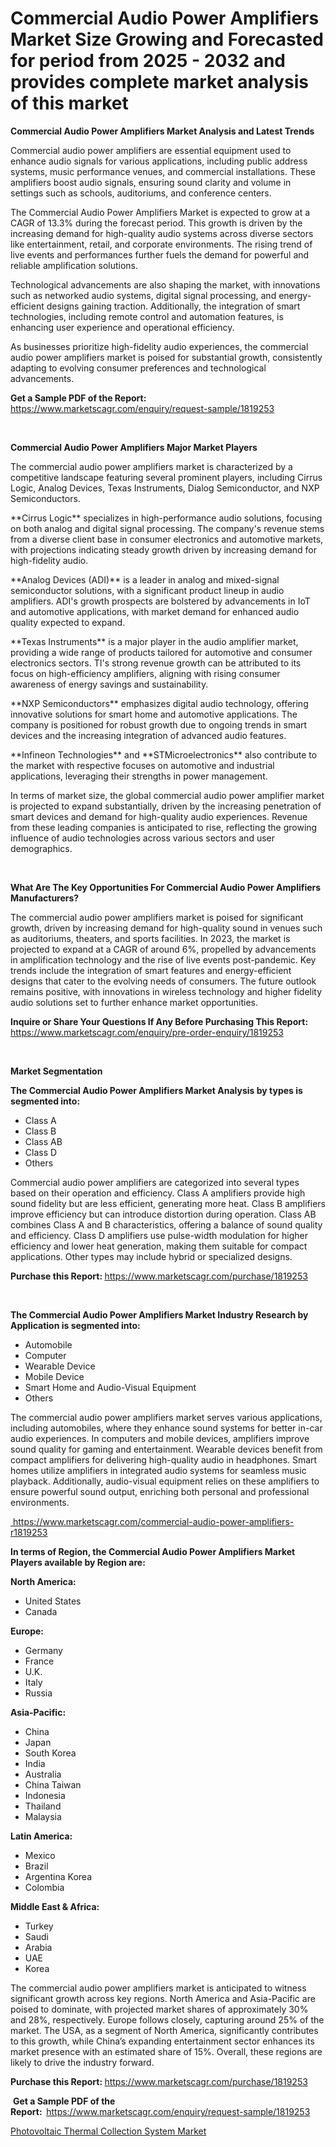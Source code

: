 <p><h1>Commercial Audio Power Amplifiers Market Size Growing and Forecasted for period from 2025 - 2032 and provides complete market analysis of this market</h1></p><p><strong>Commercial Audio Power Amplifiers Market Analysis and Latest Trends</strong></p>
<p><p>Commercial audio power amplifiers are essential equipment used to enhance audio signals for various applications, including public address systems, music performance venues, and commercial installations. These amplifiers boost audio signals, ensuring sound clarity and volume in settings such as schools, auditoriums, and conference centers.</p><p>The Commercial Audio Power Amplifiers Market is expected to grow at a CAGR of 13.3% during the forecast period. This growth is driven by the increasing demand for high-quality audio systems across diverse sectors like entertainment, retail, and corporate environments. The rising trend of live events and performances further fuels the demand for powerful and reliable amplification solutions. </p><p>Technological advancements are also shaping the market, with innovations such as networked audio systems, digital signal processing, and energy-efficient designs gaining traction. Additionally, the integration of smart technologies, including remote control and automation features, is enhancing user experience and operational efficiency. </p><p>As businesses prioritize high-fidelity audio experiences, the commercial audio power amplifiers market is poised for substantial growth, consistently adapting to evolving consumer preferences and technological advancements.</p></p>
<p><strong>Get a Sample PDF of the Report:&nbsp;</strong> <a href="https://www.marketscagr.com/enquiry/request-sample/1819253?utm_campaign=2003&utm_medium=2&utm_source=Github&utm_content=ia&utm_term=13022025&utm_id=commercial-audio-power-amplifiers">https://www.marketscagr.com/enquiry/request-sample/1819253</a></p>
<p>&nbsp;</p>
<p><strong>Commercial Audio Power Amplifiers Major Market Players</strong></p>
<p><p>The commercial audio power amplifiers market is characterized by a competitive landscape featuring several prominent players, including Cirrus Logic, Analog Devices, Texas Instruments, Dialog Semiconductor, and NXP Semiconductors. </p><p>**Cirrus Logic** specializes in high-performance audio solutions, focusing on both analog and digital signal processing. The company's revenue stems from a diverse client base in consumer electronics and automotive markets, with projections indicating steady growth driven by increasing demand for high-fidelity audio.</p><p>**Analog Devices (ADI)** is a leader in analog and mixed-signal semiconductor solutions, with a significant product lineup in audio amplifiers. ADI's growth prospects are bolstered by advancements in IoT and automotive applications, with market demand for enhanced audio quality expected to expand.</p><p>**Texas Instruments** is a major player in the audio amplifier market, providing a wide range of products tailored for automotive and consumer electronics sectors. TI's strong revenue growth can be attributed to its focus on high-efficiency amplifiers, aligning with rising consumer awareness of energy savings and sustainability.</p><p>**NXP Semiconductors** emphasizes digital audio technology, offering innovative solutions for smart home and automotive applications. The company is positioned for robust growth due to ongoing trends in smart devices and the increasing integration of advanced audio features.</p><p>**Infineon Technologies** and **STMicroelectronics** also contribute to the market with respective focuses on automotive and industrial applications, leveraging their strengths in power management.</p><p>In terms of market size, the global commercial audio power amplifier market is projected to expand substantially, driven by the increasing penetration of smart devices and demand for high-quality audio experiences. Revenue from these leading companies is anticipated to rise, reflecting the growing influence of audio technologies across various sectors and user demographics.</p></p>
<p>&nbsp;</p>
<p><strong>What Are The Key Opportunities For Commercial Audio Power Amplifiers Manufacturers?</strong></p>
<p><p>The commercial audio power amplifiers market is poised for significant growth, driven by increasing demand for high-quality sound in venues such as auditoriums, theaters, and sports facilities. In 2023, the market is projected to expand at a CAGR of around 6%, propelled by advancements in amplification technology and the rise of live events post-pandemic. Key trends include the integration of smart features and energy-efficient designs that cater to the evolving needs of consumers. The future outlook remains positive, with innovations in wireless technology and higher fidelity audio solutions set to further enhance market opportunities.</p></p>
<p><strong>Inquire or Share Your Questions If Any Before Purchasing This Report:</strong> <a href="https://www.marketscagr.com/enquiry/pre-order-enquiry/1819253?utm_campaign=2003&utm_medium=2&utm_source=Github&utm_content=ia&utm_term=13022025&utm_id=commercial-audio-power-amplifiers">https://www.marketscagr.com/enquiry/pre-order-enquiry/1819253</a></p>
<p>&nbsp;</p>
<p><strong>Market Segmentation</strong></p>
<p><strong>The Commercial Audio Power Amplifiers Market Analysis by types is segmented into:</strong></p>
<p><ul><li>Class A</li><li>Class B</li><li>Class AB</li><li>Class D</li><li>Others</li></ul></p>
<p><p>Commercial audio power amplifiers are categorized into several types based on their operation and efficiency. Class A amplifiers provide high sound fidelity but are less efficient, generating more heat. Class B amplifiers improve efficiency but can introduce distortion during operation. Class AB combines Class A and B characteristics, offering a balance of sound quality and efficiency. Class D amplifiers use pulse-width modulation for higher efficiency and lower heat generation, making them suitable for compact applications. Other types may include hybrid or specialized designs.</p></p>
<p><strong>Purchase this Report:&nbsp;</strong><a href="https://www.marketscagr.com/purchase/1819253?utm_campaign=2003&utm_medium=2&utm_source=Github&utm_content=ia&utm_term=13022025&utm_id=commercial-audio-power-amplifiers">https://www.marketscagr.com/purchase/1819253</a></p>
<p>&nbsp;</p>
<p><strong>The Commercial Audio Power Amplifiers Market Industry Research by Application is segmented into:</strong></p>
<p><ul><li>Automobile</li><li>Computer</li><li>Wearable Device</li><li>Mobile Device</li><li>Smart Home and Audio-Visual Equipment</li><li>Others</li></ul></p>
<p><p>The commercial audio power amplifiers market serves various applications, including automobiles, where they enhance sound systems for better in-car audio experiences. In computers and mobile devices, amplifiers improve sound quality for gaming and entertainment. Wearable devices benefit from compact amplifiers for delivering high-quality audio in headphones. Smart homes utilize amplifiers in integrated audio systems for seamless music playback. Additionally, audio-visual equipment relies on these amplifiers to ensure powerful sound output, enriching both personal and professional environments.</p></p>
<p><a href="https://www.marketscagr.com/commercial-audio-power-amplifiers-r1819253?utm_campaign=2003&utm_medium=2&utm_source=Github&utm_content=ia&utm_term=13022025&utm_id=commercial-audio-power-amplifiers">&nbsp;https://www.marketscagr.com/commercial-audio-power-amplifiers-r1819253</a></p>
<p><strong>In terms of Region, the Commercial Audio Power Amplifiers Market Players available by Region are:</strong></p>
<p>
    <p> <strong> North America: </strong>
        <ul>
            <li>United States</li>
            <li>Canada</li>
        </ul>
        </p> 
    <p> <strong> Europe: </strong>
        <ul>
            <li>Germany</li>
            <li>France</li>
            <li>U.K.</li>
            <li>Italy</li>
            <li>Russia</li>
        </ul>
        </p> 
    <p> <strong> Asia-Pacific: </strong>
        <ul>
            <li>China</li>
            <li>Japan</li>
            <li>South Korea</li>
            <li>India</li>
            <li>Australia</li>
            <li>China Taiwan</li>
            <li>Indonesia</li>
            <li>Thailand</li>
            <li>Malaysia</li>
        </ul>
        </p> 
    <p> <strong> Latin America: </strong>
        <ul>
            <li>Mexico</li>
            <li>Brazil</li>
            <li>Argentina Korea</li>
            <li>Colombia</li>
        </ul>
        </p> 
    <p> <strong> Middle East & Africa: </strong>
        <ul>
            <li>Turkey</li>
            <li>Saudi</li>
            <li>Arabia</li>
            <li>UAE</li>
            <li>Korea</li>
        </ul>
    </p>
    </p>
<p><p>The commercial audio power amplifiers market is anticipated to witness significant growth across key regions. North America and Asia-Pacific are poised to dominate, with projected market shares of approximately 30% and 28%, respectively. Europe follows closely, capturing around 25% of the market. The USA, as a segment of North America, significantly contributes to this growth, while China’s expanding entertainment sector enhances its market presence with an estimated share of 15%. Overall, these regions are likely to drive the industry forward.</p></p>
<p><strong>Purchase this Report: </strong><a href="https://www.marketscagr.com/purchase/1819253?utm_campaign=2003&utm_medium=2&utm_source=Github&utm_content=ia&utm_term=13022025&utm_id=commercial-audio-power-amplifiers">https://www.marketscagr.com/purchase/1819253</a></p>
<p>&nbsp;<strong>Get a Sample PDF of the Report:&nbsp;&nbsp;</strong><a href="https://www.marketscagr.com/enquiry/request-sample/1819253?utm_campaign=2003&utm_medium=2&utm_source=Github&utm_content=ia&utm_term=13022025&utm_id=commercial-audio-power-amplifiers">https://www.marketscagr.com/enquiry/request-sample/1819253</a></p>
<p><strong></strong></p>
<p><p><a href="https://github.com/mauripalmi/Market-Research-Report-List-6/blob/main/photovoltaic-thermal-collection-system-market.md?utm_campaign=2003&utm_medium=2&utm_source=Github&utm_content=ia&utm_term=13022025&utm_id=commercial-audio-power-amplifiers">Photovoltaic Thermal Collection System Market</a></p></p>